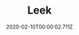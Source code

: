 ---
templateKey: blog-post
title: Leek
type: vegetable
description: A tasty relative of the onion.
featuredpost: false
date: 2020-02-10T00:00:02.711Z
featuredimage: /img/Leek.png
sellPrice: 60
tags:
  - Spring
  - Salad
  - Spring Seeds
  - Spring Foraging Bundle
  - George
---